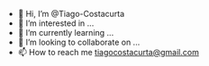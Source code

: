 - 👋 Hi, I’m @Tiago-Costacurta
- 👀 I’m interested in ...
- 🌱 I’m currently learning ...
- 💞️ I’m looking to collaborate on ...
- 📫 How to reach me tiagocostacurta@gmail.com

<!---
Tiago-Costacurta/Tiago-Costacurta is a ✨ special ✨ repository because its `README.md` (this file) appears on your GitHub profile.
You can click the Preview link to take a look at your changes.
--->
